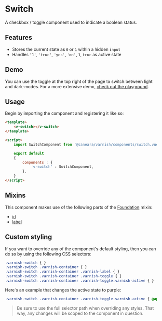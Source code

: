 # Switch

A checkbox / toggle component used to indicate a boolean status.

## Features

* Stores the current state as `0` or `1` within a hidden `input`
* Handles `'1'`, `'true'`, `'yes'`, `'on'`, `1`, `true` as active state

## Demo

You can use the toggle at the top right of the page to switch between light and dark-modes. For a more extensive demo, [check out the playground](/playgrounds/switch/index).

<!-- Setup -->
<script setup>
    import { ref } from 'vue';
    import SwitchComponent from '../../src/components/switch.vue';

    let value = ref(false);
</script>

<!-- Demo -->
<div class="border border-dashed border-gray-300 dark:border-gray-600 flex justify-center rounded-md p-6 mt-8">
    <ClientOnly>
        <SwitchComponent label="Remember Me" v-model="value"></SwitchComponent>
    </ClientOnly>
</div>

## Usage

Begin by importing the component and registering it like so:

```html
<template>
    <v-switch></v-switch>
</template>

<script>
    import SwitchComponent from '@caneara/varnish/components/switch.vue';

    export default
    {
        components : {
            'v-switch' : SwitchComponent,
        },
    }
</script>
```

## Mixins

This component makes use of the following parts of the [Foundation](/pages/foundation) mixin:

* [id](/pages/foundation#id)
* [label](/pages/foundation#label)

## Custom styling

If you want to override any of the component's default styling, then you can do so by using the following CSS selectors:

```css
.varnish-switch { }
.varnish-switch .varnish-container { }
.varnish-switch .varnish-container .varnish-label { }
.varnish-switch .varnish-container .varnish-toggle { }
.varnish-switch .varnish-container .varnish-toggle.varnish-active { }
```

Here's an example that changes the active state to purple:

```css
.varnish-switch .varnish-container .varnish-toggle.varnish-active { @apply bg-purple-600 }
```

> Be sure to use the full selector path when overriding any styles. That way, any changes will be scoped to the component in question.